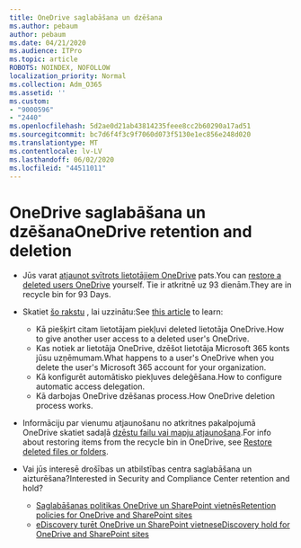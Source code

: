 ```yaml
---
title: OneDrive saglabāšana un dzēšana
ms.author: pebaum
author: pebaum
ms.date: 04/21/2020
ms.audience: ITPro
ms.topic: article
ROBOTS: NOINDEX, NOFOLLOW
localization_priority: Normal
ms.collection: Adm_O365
ms.assetid: ''
ms.custom:
- "9000596"
- "2440"
ms.openlocfilehash: 5d2ae0d21ab43814235feee8cc2b60290a17ad51
ms.sourcegitcommit: bc7d6f4f3c9f7060d073f5130e1ec856e248d020
ms.translationtype: MT
ms.contentlocale: lv-LV
ms.lasthandoff: 06/02/2020
ms.locfileid: "44511011"
---
```

# <a name="onedrive-retention-and-deletion"></a><span data-ttu-id="fab80-102">OneDrive saglabāšana un dzēšana</span><span class="sxs-lookup"><span data-stu-id="fab80-102">OneDrive retention and deletion</span></span>

- <span data-ttu-id="fab80-103">Jūs varat [atjaunot svītrots lietotājiem OneDrive](https://docs.microsoft.com/onedrive/restore-deleted-onedrive) pats.</span><span class="sxs-lookup"><span data-stu-id="fab80-103">You can [restore a deleted users OneDrive](https://docs.microsoft.com/onedrive/restore-deleted-onedrive) yourself.</span></span> <span data-ttu-id="fab80-104">Tie ir atkritnē uz 93 dienām.</span><span class="sxs-lookup"><span data-stu-id="fab80-104">They are in recycle bin for 93 Days.</span></span>

- <span data-ttu-id="fab80-105">Skatiet [šo rakstu](https://docs.microsoft.com/onedrive/retention-and-deletion) , lai uzzinātu:</span><span class="sxs-lookup"><span data-stu-id="fab80-105">See [this article](https://docs.microsoft.com/onedrive/retention-and-deletion) to learn:</span></span>
    - <span data-ttu-id="fab80-106">Kā piešķirt citam lietotājam piekļuvi deleted lietotāja OneDrive.</span><span class="sxs-lookup"><span data-stu-id="fab80-106">How to give another user access to a deleted user's OneDrive.</span></span>
    - <span data-ttu-id="fab80-107">Kas notiek ar lietotāja OneDrive, dzēšot lietotāja Microsoft 365 konts jūsu uzņēmumam.</span><span class="sxs-lookup"><span data-stu-id="fab80-107">What happens to a user's OneDrive when you delete the user's Microsoft 365 account for your organization.</span></span>
    - <span data-ttu-id="fab80-108">Kā konfigurēt automātisko piekļuves deleģēšana.</span><span class="sxs-lookup"><span data-stu-id="fab80-108">How to configure automatic access delegation.</span></span>
    - <span data-ttu-id="fab80-109">Kā darbojas OneDrive dzēšanas process.</span><span class="sxs-lookup"><span data-stu-id="fab80-109">How OneDrive deletion process works.</span></span>

- <span data-ttu-id="fab80-110">Informāciju par vienumu atjaunošanu no atkritnes pakalpojumā OneDrive skatiet sadaļā [dzēstu failu vai mapju atjaunošana](https://support.office.com/article/949ada80-0026-4db3-a953-c99083e6a84f).</span><span class="sxs-lookup"><span data-stu-id="fab80-110">For info about restoring items from the recycle bin in OneDrive, see [Restore deleted files or folders](https://support.office.com/article/949ada80-0026-4db3-a953-c99083e6a84f).</span></span>

- <span data-ttu-id="fab80-111">Vai jūs interesē drošības un atbilstības centra saglabāšana un aizturēšana?</span><span class="sxs-lookup"><span data-stu-id="fab80-111">Interested in Security and Compliance Center retention and hold?</span></span>
    - [<span data-ttu-id="fab80-112">Saglabāšanas politikas OneDrive un SharePoint vietnēs</span><span class="sxs-lookup"><span data-stu-id="fab80-112">Retention policies for OneDrive and SharePoint sites</span></span>](https://docs.microsoft.com/microsoft-365/compliance/retention-policies)
    - [<span data-ttu-id="fab80-113">eDiscovery turēt OneDrive un SharePoint vietnes</span><span class="sxs-lookup"><span data-stu-id="fab80-113">eDiscovery hold for OneDrive and SharePoint sites</span></span>](https://docs.microsoft.com/office365/securitycompliance/ediscovery-cases#step-4-place-content-locations-on-hold)
